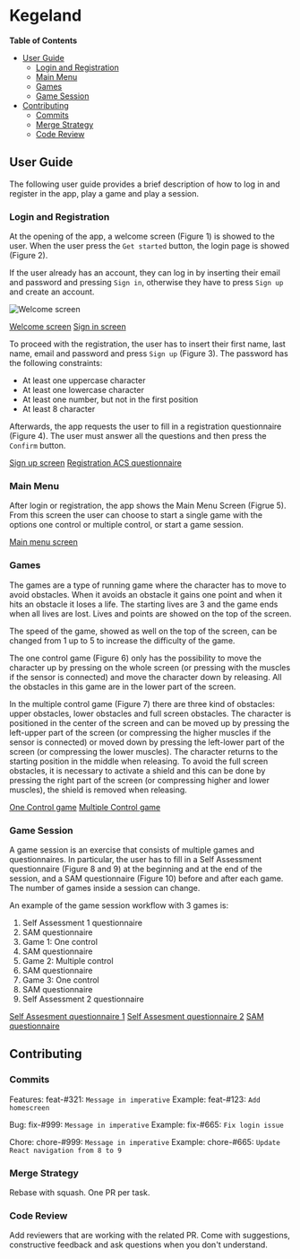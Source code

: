 # Kegeland
**Table of Contents**
* [User Guide](#user-guide)
  * [Login and Registration](#login-and-registration)
  * [Main Menu](#main-menu)
  * [Games](#games)
  * [Game Session](#game-session)
* [Contributing](#contributing)
  * [Commits](#commits)
  * [Merge Strategy](#merge-strategy)
  * [Code Review](#code-review)

## User Guide

The following user guide provides a brief description of how to log in and register in the app, play a game and play a session.

### Login and Registration

At the opening of the app, a welcome screen (Figure 1) is showed to the user. When the user press the `Get started` button, the login page is showed (Figure 2).

If the user already has an account, they can log in by inserting their email and password and pressing `Sign in`, otherwise they have to press `Sign up` and create an account.

![Welcome screen](https://github.com/tjolr/cdp-group-2/blob/readme/screenshots/welcome.PNGraw=true)

[Welcome screen](screenshots/welcome.png)
[Sign in screen](screenshots/signin.png)

To proceed with the registration, the user has to insert their first name, last name, email and password and press `Sign up` (Figure 3).
The password has the following constraints:

- At least one uppercase character
- At least one lowercase character
- At least one number, but not in the first position
- At least 8 character

Afterwards, the app requests the user to fill in a registration questionnaire (Figure 4). The user must answer all the questions and then press the `Confirm` button.

[Sign up screen](screenshots/welcome.png)
[Registration ACS questionnaire](screenshots/acs.png)

### Main Menu

After login or registration, the app shows the Main Menu Screen (Figrue 5). From this screen the user can choose to start a single game with the options one control or multiple control, or start a game session.

[Main menu screen](screenshots/home.png)

### Games

The games are a type of running game where the character has to move to avoid obstacles.
When it avoids an obstacle it gains one point and when it hits an obstacle it loses a life. The starting lives are 3 and the game ends when all lives are lost. Lives and points are showed on the top of the screen.

The speed of the game, showed as well on the top of the screen, can be changed from 1 up to 5 to increase the difficulty of the game.

The one control game (Figure 6) only has the possibility to move the character up by pressing on the whole screen (or pressing with the muscles if the sensor is connected) and move the character down by releasing. All the obstacles in this game are in the lower part of the screen.

In the multiple control game (Figure 7) there are three kind of obstacles: upper obstacles, lower obstacles and full screen obstacles. The character is positioned in the center of the screen and can be moved up by pressing the left-upper part of the screen (or compressing the higher muscles if the sensor is connected) or moved down by pressing the left-lower part of the screen (or compressing the lower muscles). The character returns to the starting position in the middle when releasing. To avoid the full screen obstacles, it is necessary to activate a shield and this can be done by pressing the right part of the screen (or compressing higher and lower muscles), the shield is removed when releasing.

[One Control game](screenshots/onegame.jpg)
[Multiple Control game](screenshots/multiplegame.jpg)

### Game Session

A game session is an exercise that consists of multiple games and questionnaires. In particular, the user has to fill in a Self Assessment questionnaire (Figure 8 and 9) at the beginning and at the end of the session, and a SAM questionnaire (Figure 10) before and after each game. The number of games inside a session can change.

An example of the game session workflow with 3 games is:

1. Self Assessment 1 questionnaire
2. SAM questionnaire
3. Game 1: One control
4. SAM questionnaire
5. Game 2: Multiple control
6. SAM questionnaire
7. Game 3: One control
8. SAM questionnaire
9. Self Assessment 2 questionnaire

[Self Assesment questionnaire 1](screenshots/selfass1.png)
[Self Assesment questionnaire 2](screenshots/selfass2.png)
[SAM questionnaire](screenshots/sam.png)

## Contributing

### Commits

Features: feat-#321: `Message in imperative`
Example: feat-#123: `Add homescreen`

Bug: fix-#999: `Message in imperative`
Example: fix-#665: `Fix login issue`

Chore: chore-#999: `Message in imperative`
Example: chore-#665: `Update React navigation from 8 to 9`

### Merge Strategy

Rebase with squash. One PR per task.

### Code Review

Add reviewers that are working with the related PR.
Come with suggestions, constructive feedback and ask questions when you don't understand.
